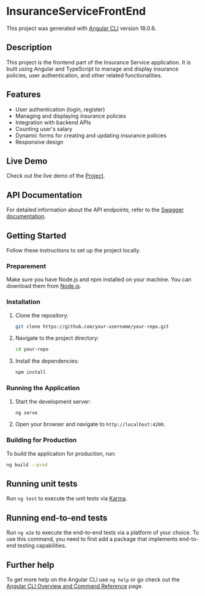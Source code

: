 # InsuranceServiceFrontEnd

This project was generated with [Angular CLI](https://github.com/angular/angular-cli) version 18.0.6.

## Description

This project is the frontend part of the Insurance Service application. It is built using Angular and TypeScript to manage and display insurance policies, user authentication, and other related functionalities.

## Features

- User authentication (login, register)
- Managing and displaying insurance policies
- Integration with backend APIs
- Counting user's salary
- Dynamic forms for creating and updating insurance policies
- Responsive design

## Live Demo

Check out the live demo of the [Project](https://insurance-service.onrender.com).

## API Documentation

For detailed information about the API endpoints, refer to the [Swagger documentation](https://insurance-service-backend.onrender.com/api-docs/).

## Getting Started

Follow these instructions to set up the project locally.

### Preparement

Make sure you have Node.js and npm installed on your machine. You can download them from [Node.js](https://nodejs.org/).

### Installation

1. Clone the repository:

    ```bash
    git clone https://github.com/your-username/your-repo.git
    ```

2. Navigate to the project directory:

    ```bash
    cd your-repo
    ```

3. Install the dependencies:

    ```bash
    npm install
    ```

### Running the Application

1. Start the development server:

    ```bash
    ng serve
    ```

2. Open your browser and navigate to `http://localhost:4200`.

### Building for Production

To build the application for production, run:

```bash
ng build --prod
```

## Running unit tests

Run `ng test` to execute the unit tests via [Karma](https://karma-runner.github.io).

## Running end-to-end tests

Run `ng e2e` to execute the end-to-end tests via a platform of your choice. To use this command, you need to first add a package that implements end-to-end testing capabilities.

## Further help

To get more help on the Angular CLI use `ng help` or go check out the [Angular CLI Overview and Command Reference](https://angular.dev/tools/cli) page.
